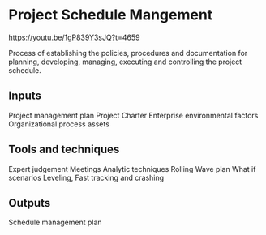 # Project Schedule Mangement

https://youtu.be/1gP839Y3sJQ?t=4659

Process of establishing the policies, procedures and documentation for planning, developing, managing, executing and controlling the project schedule.

## Inputs

Project management plan
Project Charter
Enterprise environmental factors
Organizational process assets

## Tools and techniques

Expert judgement
Meetings
Analytic techniques
    Rolling Wave plan
    What if scenarios
    Leveling, Fast tracking and crashing
    
## Outputs

Schedule management plan


